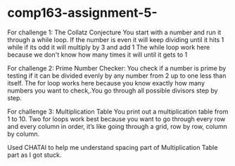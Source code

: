 # comp163-assignment-5-
For challenge 1: The Collatz Conjecture 
You start with a number and run it through a while loop. If the number is even it will keep dividing until it hits 1 while if its odd it will multiply by 3 and add 1 The while loop work here because we don't know how many times it will until it gets to 1

For challenge 2: Prime Number Checker:
You check if a number is prime by testing if it can be divided evenly by any number from 2 up to one less than itself. The for loop works here because you know exactly how many numbers you want to check,.You go through all possible divisors step by step.

For challenge 3: Multiplication Table
You print out a multiplication table from 1 to 10. Two for loops work best because you want to go through every row and every column in order, it’s like going through a grid, row by row, column by column.

Used CHATAI to help me understand spacing part of Multiplication Table part as I got stuck.
